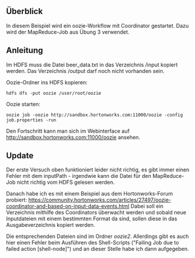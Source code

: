 ## Überblick
In diesem Beispiel wird ein oozie-Workflow mit Coordinator gestartet. Dazu wird der MapReduce-Job aus Übung 3 verwendet.

## Anleitung
Im HDFS muss die Datei beer_data.txt in das Verzeichnis /input kopiert werden. Das Verzeichnis /output darf noch nicht vorhanden sein.

Oozie-Ordner ins HDFS kopieren:
```
hdfs dfs -put oozie /user/root/oozie
```

Oozie starten:
```
oozie job -oozie http://sandbox.hortonworks.com:11000/oozie -config job.properties -run
```

Den Fortschritt kann man sich im Webinterface auf http://sandbox.hortonworks.com:11000/oozie ansehen.

## Update
Der erste Versuch oben funktioniert leider nicht richtig, es gibt immer einen Fehler mit dem inputPath - irgendwie kann die Datei für den MapReduce-Job nicht richtig vom HDFS gelesen werden.

Danach habe ich es mit einem Beispiel aus dem Hortonworks-Forum probiert: https://community.hortonworks.com/articles/27497/oozie-coordinator-and-based-on-input-data-events.html
Dabei soll ein Verzeichnis mithilfe des Coordinators überwacht werden und sobald neue Inputdateien mit einem bestimmten Format da sind, sollen diese in das Ausgabeverzeichnis kopiert werden.

Die entsprechenden Dateien sind im Ordner *oozie2*. Allerdings gibt es auch hier einen Fehler beim Ausführen des Shell-Scripts ("Failing Job due to failed action [shell-node]") und an dieser Stelle habe ich dann aufgegeben.
